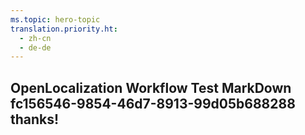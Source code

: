 ```yaml
---
ms.topic: hero-topic
translation.priority.ht: 
  - zh-cn
  - de-de
---
```

## OpenLocalization Workflow Test MarkDown fc156546-9854-46d7-8913-99d05b688288 thanks!

